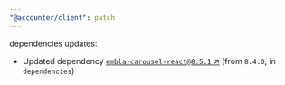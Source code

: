 ```yaml
---
"@accounter/client": patch
---
```

dependencies updates:
  - Updated dependency [`embla-carousel-react@8.5.1` ↗︎](https://www.npmjs.com/package/embla-carousel-react/v/8.5.1) (from `8.4.0`, in `dependencies`)
